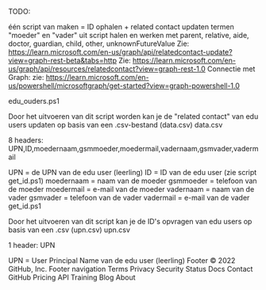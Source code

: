 TODO:

één script van maken = ID ophalen + related contact updaten
termen "moeder" en "vader" uit script halen en werken met parent, relative, aide, doctor, guardian, child, other, unknownFutureValue
Zie: https://learn.microsoft.com/en-us/graph/api/relatedcontact-update?view=graph-rest-beta&tabs=http
Zie: https://learn.microsoft.com/en-us/graph/api/resources/relatedcontact?view=graph-rest-1.0
Connectie met Graph: zie: https://learn.microsoft.com/en-us/powershell/microsoftgraph/get-started?view=graph-powershell-1.0

edu_ouders.ps1

Door het uitvoeren van dit script worden kan je de "related contact" van edu users updaten op basis van een .csv-bestand (data.csv)
data.csv

8 headers: UPN,ID,moedernaam,gsmmoeder,moedermail,vadernaam,gsmvader,vadermail

UPN = de UPN van de edu user (leerling)
ID = ID van de edu user (zie script get_id.ps1)
moedernaam = naam van de moeder
gsmmoeder = telefoon van de moeder
moedermail = e-mail van de moeder
vadernaam = naam van de vader
gsmvader = telefoon van de vader
vadermail = e-mail van de vader
get_id.ps1

Door het uitvoeren van dit script kan je de ID's opvragen van edu users op basis van een .csv (upn.csv)
upn.csv

1 header: UPN

UPN = User Principal Name van de edu user (leerling)
Footer
© 2022 GitHub, Inc.
Footer navigation
Terms
Privacy
Security
Status
Docs
Contact GitHub
Pricing
API
Training
Blog
About
